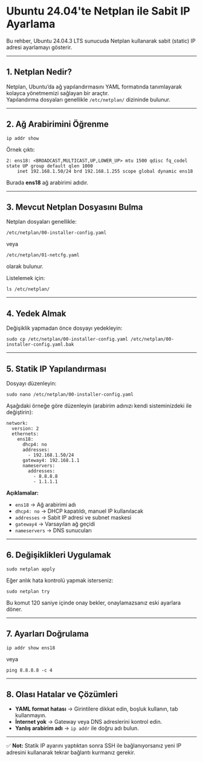 # Ubuntu 24.04'te Netplan ile Sabit IP Ayarlama

Bu rehber, Ubuntu 24.04.3 LTS sunucuda Netplan kullanarak sabit (static) IP adresi ayarlamayı gösterir.

---

## 1. Netplan Nedir?

Netplan, Ubuntu’da ağ yapılandırmasını YAML formatında tanımlayarak kolayca yönetmemizi sağlayan bir araçtır.  
Yapılandırma dosyaları genellikle `/etc/netplan/` dizininde bulunur.

---

## 2. Ağ Arabirimini Öğrenme

    ip addr show

Örnek çıktı:
```
2: ens18: <BROADCAST,MULTICAST,UP,LOWER_UP> mtu 1500 qdisc fq_codel state UP group default qlen 1000
    inet 192.168.1.50/24 brd 192.168.1.255 scope global dynamic ens18
```

Burada **ens18** ağ arabirimi adıdır.

---

## 3. Mevcut Netplan Dosyasını Bulma

Netplan dosyaları genellikle:

    /etc/netplan/00-installer-config.yaml

veya

    /etc/netplan/01-netcfg.yaml

olarak bulunur.

Listelemek için:

    ls /etc/netplan/

---

## 4. Yedek Almak

Değişiklik yapmadan önce dosyayı yedekleyin:

    sudo cp /etc/netplan/00-installer-config.yaml /etc/netplan/00-installer-config.yaml.bak

---

## 5. Statik IP Yapılandırması

Dosyayı düzenleyin:

    sudo nano /etc/netplan/00-installer-config.yaml

Aşağıdaki örneğe göre düzenleyin (arabirim adınızı kendi sisteminizdeki ile değiştirin):

```
network:
  version: 2
  ethernets:
    ens18:
      dhcp4: no
      addresses:
        - 192.168.1.50/24
      gateway4: 192.168.1.1
      nameservers:
        addresses:
          - 8.8.8.8
          - 1.1.1.1
```

**Açıklamalar:**
- `ens18` → Ağ arabirimi adı
- `dhcp4: no` → DHCP kapatıldı, manuel IP kullanılacak
- `addresses` → Sabit IP adresi ve subnet maskesi
- `gateway4` → Varsayılan ağ geçidi
- `nameservers` → DNS sunucuları

---

## 6. Değişiklikleri Uygulamak

    sudo netplan apply

Eğer anlık hata kontrolü yapmak isterseniz:

    sudo netplan try

Bu komut 120 saniye içinde onay bekler, onaylamazsanız eski ayarlara döner.

---

## 7. Ayarları Doğrulama

    ip addr show ens18

veya

    ping 8.8.8.8 -c 4

---

## 8. Olası Hatalar ve Çözümleri

- **YAML format hatası** → Girintilere dikkat edin, boşluk kullanın, tab kullanmayın.
- **İnternet yok** → Gateway veya DNS adreslerini kontrol edin.
- **Yanlış arabirim adı** → `ip addr` ile doğru adı bulun.

---

✅ **Not:** Statik IP ayarını yaptıktan sonra SSH ile bağlanıyorsanız yeni IP adresini kullanarak tekrar bağlantı kurmanız gerekir.